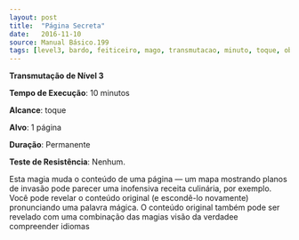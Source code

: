```yaml
---
layout: post
title:  "Página Secreta"
date:   2016-11-10
source: Manual Básico.199
tags: [level3, bardo, feiticeiro, mago, transmutacao, minuto, toque, objeto, permanente, nenhum]
---
```


**Transmutação de Nível 3**

**Tempo de Execução**: 10 minutos

**Alcance**: toque

**Alvo**: 1 página

**Duração**:  Permanente

**Teste de Resistência**: Nenhum.

Esta magia muda o conteúdo de uma página — um mapa mostrando planos de invasão pode parecer uma inofensiva receita culinária, por exemplo. Você pode revelar o conteúdo original (e escondê-lo novamente) pronunciando uma palavra mágica.
O conteúdo original também pode ser revelado com uma combinação das magias visão da verdadee compreender idiomas